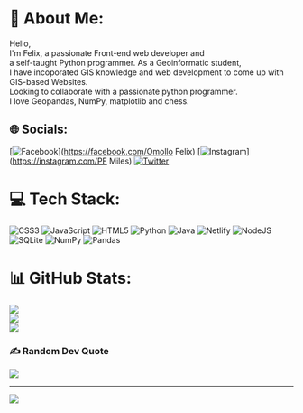# 💫 About Me:
Hello,<br>I'm Felix, a passionate Front-end web developer and <br>a self-taught Python programmer. As a Geoinformatic student,<br>I have incoporated GIS knowledge and web development to come up with <br>GIS-based Websites.<br>Looking to collaborate with a passionate python programmer.<br>I love Geopandas, NumPy, matplotlib and chess.


## 🌐 Socials:
[![Facebook](https://img.shields.io/badge/Facebook-%231877F2.svg?logo=Facebook&logoColor=white)](https://facebook.com/Omollo Felix) [![Instagram](https://img.shields.io/badge/Instagram-%23E4405F.svg?logo=Instagram&logoColor=white)](https://instagram.com/PF Miles) [![Twitter](https://img.shields.io/badge/Twitter-%231DA1F2.svg?logo=Twitter&logoColor=white)](https://twitter.com/yourwriterfelix) 

# 💻 Tech Stack:
![CSS3](https://img.shields.io/badge/css3-%231572B6.svg?style=for-the-badge&logo=css3&logoColor=white) ![JavaScript](https://img.shields.io/badge/javascript-%23323330.svg?style=for-the-badge&logo=javascript&logoColor=%23F7DF1E) ![HTML5](https://img.shields.io/badge/html5-%23E34F26.svg?style=for-the-badge&logo=html5&logoColor=white) ![Python](https://img.shields.io/badge/python-3670A0?style=for-the-badge&logo=python&logoColor=ffdd54) ![Java](https://img.shields.io/badge/java-%23ED8B00.svg?style=for-the-badge&logo=java&logoColor=white) ![Netlify](https://img.shields.io/badge/netlify-%23000000.svg?style=for-the-badge&logo=netlify&logoColor=#00C7B7) ![NodeJS](https://img.shields.io/badge/node.js-6DA55F?style=for-the-badge&logo=node.js&logoColor=white) ![SQLite](https://img.shields.io/badge/sqlite-%2307405e.svg?style=for-the-badge&logo=sqlite&logoColor=white) ![NumPy](https://img.shields.io/badge/numpy-%23013243.svg?style=for-the-badge&logo=numpy&logoColor=white) ![Pandas](https://img.shields.io/badge/pandas-%23150458.svg?style=for-the-badge&logo=pandas&logoColor=white)
# 📊 GitHub Stats:
![](https://github-readme-stats.vercel.app/api?username=FelixOmollo&theme=dark&hide_border=false&include_all_commits=false&count_private=false)<br/>
![](https://github-readme-streak-stats.herokuapp.com/?user=FelixOmollo&theme=dark&hide_border=false)<br/>
![](https://github-readme-stats.vercel.app/api/top-langs/?username=FelixOmollo&theme=dark&hide_border=false&include_all_commits=false&count_private=false&layout=compact)

### ✍️ Random Dev Quote
![](https://quotes-github-readme.vercel.app/api?type=horizontal&theme=radical)

---
[![](https://visitcount.itsvg.in/api?id=FelixOmollo&icon=0&color=0)](https://visitcount.itsvg.in)

<!-- Proudly created with GPRM ( https://gprm.itsvg.in ) -->
